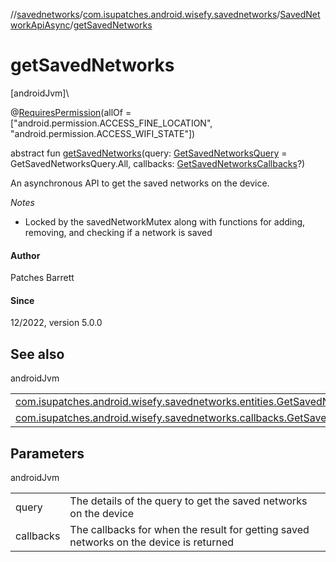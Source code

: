 //[savednetworks](../../../index.md)/[com.isupatches.android.wisefy.savednetworks](../index.md)/[SavedNetworkApiAsync](index.md)/[getSavedNetworks](get-saved-networks.md)

# getSavedNetworks

[androidJvm]\

@[RequiresPermission](https://developer.android.com/reference/kotlin/androidx/annotation/RequiresPermission.html)(allOf = [&quot;android.permission.ACCESS_FINE_LOCATION&quot;, &quot;android.permission.ACCESS_WIFI_STATE&quot;])

abstract fun [getSavedNetworks](get-saved-networks.md)(query: [GetSavedNetworksQuery](../../com.isupatches.android.wisefy.savednetworks.entities/-get-saved-networks-query/index.md) = GetSavedNetworksQuery.All, callbacks: [GetSavedNetworksCallbacks](../../com.isupatches.android.wisefy.savednetworks.callbacks/-get-saved-networks-callbacks/index.md)?)

An asynchronous API to get the saved networks on the device.

*Notes*

- 
   Locked by the savedNetworkMutex along with functions for adding, removing, and checking if a network is saved

#### Author

Patches Barrett

#### Since

12/2022, version 5.0.0

## See also

androidJvm

| | |
|---|---|
| [com.isupatches.android.wisefy.savednetworks.entities.GetSavedNetworksQuery](../../com.isupatches.android.wisefy.savednetworks.entities/-get-saved-networks-query/index.md) |  |
| [com.isupatches.android.wisefy.savednetworks.callbacks.GetSavedNetworksCallbacks](../../com.isupatches.android.wisefy.savednetworks.callbacks/-get-saved-networks-callbacks/index.md) |  |

## Parameters

androidJvm

| | |
|---|---|
| query | The details of the query to get the saved networks on the device |
| callbacks | The callbacks for when the result for getting saved networks on the device is returned |

